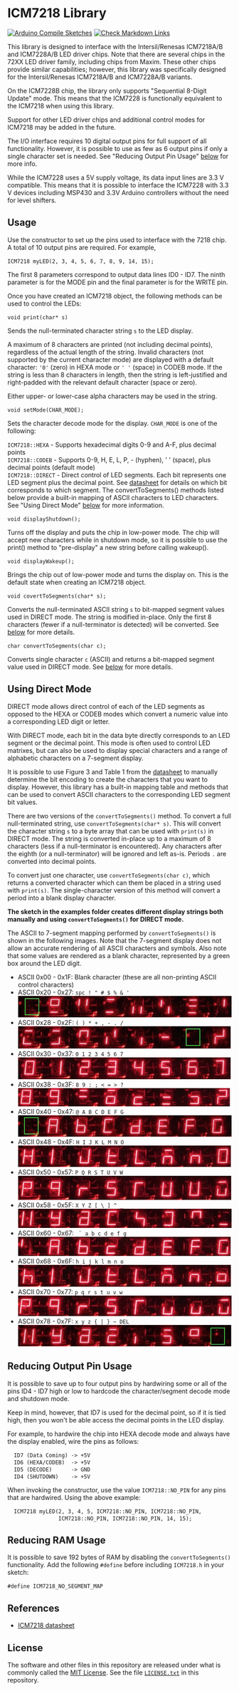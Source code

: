 # ICM7218 Library

[![Arduino Compile Sketches](https://github.com/Andy4495/ICM7218/actions/workflows/arduino-compile-sketches.yml/badge.svg)](https://github.com/Andy4495/ICM7218/actions/workflows/arduino-compile-sketches.yml)
[![Check Markdown Links](https://github.com/Andy4495/ICM7218/actions/workflows/CheckMarkdownLinks.yml/badge.svg)](https://github.com/Andy4495/ICM7218/actions/workflows/CheckMarkdownLinks.yml)

This library is designed to interface with the Intersil/Renesas ICM7218A/B and ICM7228A/B LED driver chips. Note that there are several chips in the 72XX LED driver family, including chips from Maxim. These other chips provide similar capabilities; however, this library was specifically designed for the Intersil/Renesas ICM7218A/B and ICM7228A/B variants.

On the ICM7228B chip, the library only supports "Sequential 8-Digit Update" mode. This means that the ICM7228 is functionally equivalent to the ICM7218 when using this library.

Support for other LED driver chips and additional control modes for ICM7218 may be added in the future.

The I/O interface requires 10 digital output pins for full support of
all functionality. However, it is possible to use as few as 6 output
pins if only a single character set is needed. See "Reducing Output Pin Usage" [below][1] for more info.

While the ICM7228 uses a 5V supply voltage, its data input lines are 3.3 V compatible. This means that it is possible to interface the ICM7228 with 3.3 V devices including MSP430 and 3.3V Arduino controllers without the need for level shifters.

[1]: #reducing-output-pin-usage

## Usage

Use the constructor to set up the pins used to interface with the 7218 chip. A total of 10 output pins are required. For example,

    ICM7218 myLED(2, 3, 4, 5, 6, 7, 8, 9, 14, 15);

The first 8 parameters correspond to output data lines ID0 - ID7. The ninth parameter is for the MODE pin and the final parameter is for the WRITE pin.

Once you have created an ICM7218 object, the following methods can be
used to control the LEDs:

    void print(char* s)
  Sends the null-terminated character string `s` to the LED display.

  A maximum of 8 characters are printed (not including decimal points),
  regardless of the actual length of the string. Invalid characters (not supported by the current character mode) are displayed with a default character: `'0'` (zero) in HEXA mode or `' '` (space) in CODEB mode. If the string is less than 8 characters in length, then the string is left-justified and right-padded with the relevant default character (space or zero).

  Either upper- or lower-case alpha characters may be used in the string.

    void setMode(CHAR_MODE);
  Sets the character decode mode for the display. `CHAR_MODE` is one of the following:

`ICM7218::HEXA` - Supports hexadecimal digits 0-9 and A-F, plus decimal points  
`ICM7218::CODEB` - Supports 0-9, H, E, L, P, - (hyphen), ' ' (space), plus decimal points (default mode)  
`ICM7218::DIRECT` - Direct control of LED segments. Each bit represents one LED segment plus the decimal point. See [datasheet][2] for details on which bit corresponds to which segment. The convertToSegments() methods listed below provide a built-in mapping of ASCII characters to LED characters. See "Using Direct Mode" [below][3] for more information.

[2]: https://www.intersil.com/content/dam/Intersil/documents/icm7/icm7218.pdf
[3]: #using-direct-mode

    void displayShutdown();
  Turns off the display and puts the chip in low-power mode. The chip will accept new characters while in shutdown mode, so it is possible to use the print() method to "pre-display" a new string before calling wakeup().

    void displayWakeup();
  Brings the chip out of low-power mode and turns the display on. This is the default state when creating an ICM7218 object.

    void covertToSegments(char* s);
  Converts the null-terminated ASCII string `s` to bit-mapped segment values used in DIRECT mode. The string is modified in-place. Only the first 8 characters (fewer if a null-terminator is detected) will be converted. See [below][3] for more details.

    char convertToSegments(char c);
  Converts single character `c` (ASCII) and returns a bit-mapped segment value used in DIRECT mode. See [below][3] for more details.

## Using Direct Mode

DIRECT mode allows direct control of each of the LED segments as opposed to the HEXA or CODEB modes which convert a numeric value into a corresponding LED digit or letter.

With DIRECT mode, each bit in the data byte directly corresponds to an LED segment or the decimal point. This mode is often used to control LED matrixes, but can also be used to display special characters and a range of alphabetic characters on a 7-segment display.

It is possible to use Figure 3 and Table 1 from the [datasheet][2] to manually determine the bit encoding to create the characters that you want to display. However, this library has a built-in mapping table and methods that can be used to convert ASCII characters to the corresponding LED segment bit values.

There are two versions of the `convertToSegments()` method. To convert a full null-terminated string, use `convertToSegments(char* s)`. This will convert the character string `s` to a byte array that can be used with `print(s)` in DIRECT mode. The string is converted in-place up to a maximum of 8 characters (less if a null-terminator is encountered). Any characters after the eighth (or a null-terminator) will be ignored and left as-is. Periods `.` are converted into decimal points.

To convert just one character, use `convertToSegments(char c)`, which returns a converted character which can them be placed in a string used with `print(s)`. The single-character version of this method will convert a period into a blank display character.

**The sketch in the examples folder creates different display strings both manually and using `convertToSegments()` for DIRECT mode.**

The ASCII to 7-segment mapping performed by `convertToSegments()` is shown in the following images. Note that the 7-segment display does not allow an accurate rendering of all ASCII characters and symbols. Also note that some values are rendered as a blank character, represented by a green box around the LED digit.

* ASCII 0x00 - 0x1F: Blank character (these are all non-printing ASCII control characters)
* ASCII 0x20 - 0x27: `spc ! " # $ % & '` ![0x20-0x27][20]
* ASCII 0x28 - 0x2F: `( ) * + , - . /` ![0x28-0x2F][28]
* ASCII 0x30 - 0x37: `0 1 2 3 4 5 6 7` ![0x30-0x37][30]
* ASCII 0x38 - 0x3F: `8 9 : ; < = > ?` ![0x38-0x3F][38]
* ASCII 0x40 - 0x47: `@ A B C D E F G` ![0x40-0x47][40]
* ASCII 0x48 - 0x4F: `H I J K L M N O` ![0x48-0x4F][48]
* ASCII 0x50 - 0x57: `P Q R S T U V W` ![0x50-0x57][50]
* ASCII 0x58 - 0x5F: `X Y Z [ \ ] ^ _` ![0x58-0x5F][58]
* ASCII 0x60 - 0x67: `` ` a b c d e f g`` ![0x60-0x67][60]
* ASCII 0x68 - 0x6F: `h i j k l m n o` ![0x68-0x6F][68]
* ASCII 0x70 - 0x77: `p q r s t u v w` ![0x70-0x77][70]
* ASCII 0x78 - 0x7F: `x y z { | } ~ DEL` ![0x78-0x7F][78]

[20]: extras/jpg/ascii20-27.jpg "ASCII 0x20-0x27"
[28]: extras/jpg/ascii28-2F.jpg "ASCII 0x28-0x2F"
[30]: extras/jpg/ascii30-37.jpg "ASCII 0x30-0x37"
[38]: extras/jpg/ascii38-3F.jpg "ASCII 0x38-0x3F"
[40]: extras/jpg/ascii40-47.jpg "ASCII 0x40-0x47"
[48]: extras/jpg/ascii48-4F.jpg "ASCII 0x48-0x4F"
[50]: extras/jpg/ascii50-57.jpg "ASCII 0x50-0x57"
[58]: extras/jpg/ascii58-5F.jpg "ASCII 0x58-0x5F"
[60]: extras/jpg/ascii60-67.jpg "ASCII 0x60-0x67"
[68]: extras/jpg/ascii68-6F.jpg "ASCII 0x60-0x6F"
[70]: extras/jpg/ascii70-77.jpg "ASCII 0x70-0x77"
[78]: extras/jpg/ascii78-7F.jpg "ASCII 0x78-0x7F"

## Reducing Output Pin Usage

It is possible to save up to four output pins by hardwiring some or all of the pins ID4 - ID7 high or low to hardcode the character/segment decode mode and shutdown mode.

Keep in mind, however, that ID7 is used for the decimal point, so if it is tied high, then you won't be able access the decimal points in the LED display.

For example, to hardwire the chip into HEXA decode mode and always have the display enabled, wire the pins as follows:

      ID7 (Data Coming) -> +5V
      ID6 (HEXA/CODEB)  -> +5V
      ID5 (DECODE)      -> GND
      ID4 (SHUTDOWN)    -> +5V

When invoking the constructor, use the value `ICM7218::NO_PIN` for any pins that are hardwired. Using the above example:

      ICM7218 myLED(2, 3, 4, 5, ICM7218::NO_PIN, ICM7218::NO_PIN,
                    ICM7218::NO_PIN, ICM7218::NO_PIN, 14, 15);

## Reducing RAM Usage

It is possible to save 192 bytes of RAM by disabling the `convertToSegments()` functionality. Add the following `#define` before including `ICM7218.h` in your sketch:

    #define ICM7218_NO_SEGMENT_MAP

## References

* [ICM7218 datasheet](https://www.intersil.com/content/dam/Intersil/documents/icm7/icm7218.pdf)

## License

The software and other files in this repository are released under what is commonly called the [MIT License][100]. See the file [`LICENSE.txt`][101] in this repository.

[100]: https://choosealicense.com/licenses/mit/
[101]: ./LICENSE.txt
[200]: https://github.com/Andy4495/ICM7218
